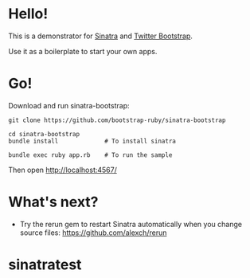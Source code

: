 Hello!
====

This is a demonstrator for [Sinatra](http://www.sinatrarb.com/) and [Twitter Bootstrap](http://getbootstrap.com/). 

Use it as a boilerplate to start your own apps.

Go!
===

Download and run sinatra-bootstrap:

    git clone https://github.com/bootstrap-ruby/sinatra-bootstrap
    
    cd sinatra-bootstrap
    bundle install             # To install sinatra
    
    bundle exec ruby app.rb    # To run the sample
	
Then open [http://localhost:4567/](http://localhost:4567/)

What's next?
============
- Try the rerun gem to restart Sinatra automatically when you change source files: https://github.com/alexch/rerun
# sinatratest
